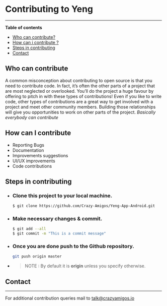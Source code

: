 # Contributing to Yeng
---
**Table of contents**
* [Who can contribute?](#who-can-contribute)
* [How can i contribute ?](#how-can-i-contribute)
* [Steps in contributing](#steps-in-contributing)
* [Contact](#contact)

## Who can contribute

A common misconception about contributing to open source is that you need to contribute code. In fact, it’s often the other parts of a project that are most neglected or overlooked. You’ll do the project a huge favour by offering to pitch in with these types of contributions!
Even if you like to write code, other types of contributions are a great way to get involved with a project and meet other community members. Building those relationships will give you opportunities to work on other parts of the project.
*Basically everybody can contribute*

## How can I contribute
* Reporting Bugs
* Documentation
* Improvements suggestions
* UI/UX improvements
* Code contributions

## Steps in contributing

 * ### Clone this project to your local machine.
    ```bash
    $ git clone https://github.com/Crazy-Amigos/Yeng-App-Android.git 
    ```
* ### Make necessary changes & commit.
    ```bash
    $ git add --all
    $ git commit -m "This is a commit message"
    ```
* ### Once you are done push to the Github repository.
    ```bash 
    git push origin master
    ```
* > NOTE : By default it is **origin** unless you specify otherwise. 

## Contact
---
For additional contribution queries mail to talk@crazyamigos.io

